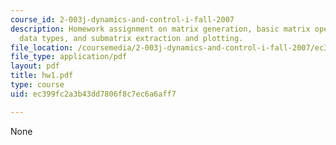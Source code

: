 ```yaml
---
course_id: 2-003j-dynamics-and-control-i-fall-2007
description: Homework assignment on matrix generation, basic matrix operations, understanding
  data types, and submatrix extraction and plotting.
file_location: /coursemedia/2-003j-dynamics-and-control-i-fall-2007/ec399fc2a3b43dd7806f8c7ec6a6aff7_hw1.pdf
file_type: application/pdf
layout: pdf
title: hw1.pdf
type: course
uid: ec399fc2a3b43dd7806f8c7ec6a6aff7

---
```

None